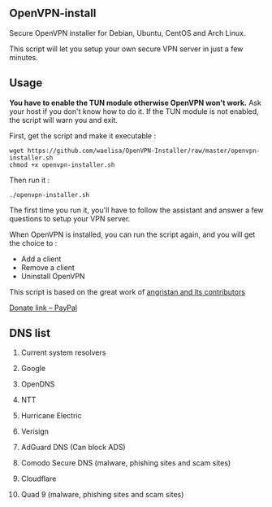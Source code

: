 ## OpenVPN-install
Secure OpenVPN installer for Debian, Ubuntu, CentOS and Arch Linux.

This script will let you setup your own secure VPN server in just a few minutes.

## Usage

**You have to enable the TUN module otherwise OpenVPN won't work.** Ask your host if you don't know how to do it. If the TUN module is not enabled, the script will warn you and exit.

First, get the script and make it executable :

```
wget https://github.com/waelisa/OpenVPN-Installer/raw/master/openvpn-installer.sh
chmod +x openvpn-installer.sh
```
Then run it :

`./openvpn-installer.sh`

The first time you run it, you'll have to follow the assistant and answer a few questions to setup your VPN server.

When OpenVPN is installed, you can run the script again, and you will get the choice to :

- Add a client
- Remove a client
- Uninstall OpenVPN

This script is based on the great work of [angristan and its contributors](https://github.com/angristan/openvpn-install)

[Donate link – PayPal](https://www.paypal.me/WaelIsa)

## DNS list
1) Current system resolvers

2) Google

3) OpenDNS

4) NTT

5) Hurricane Electric

6) Verisign

7) AdGuard DNS (Can block ADS)

8) Comodo Secure DNS (malware, phishing sites and scam sites)

9) Cloudflare

10) Quad 9 (malware, phishing sites and scam sites)
